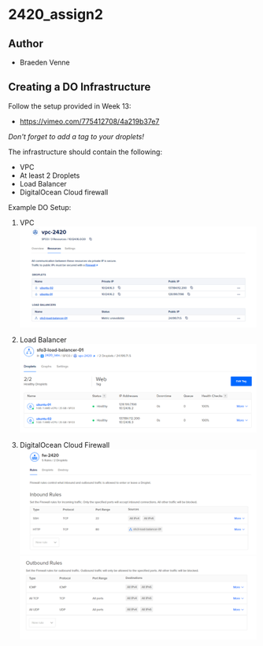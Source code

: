 # 2420_assign2

## Author
- Braeden Venne

## Creating a DO Infrastructure
Follow the setup provided in Week 13:
- https://vimeo.com/775412708/4a219b37e7

*Don't forget to add a tag to your droplets!*

The infrastructure should contain the following:
-  VPC
- At least 2 Droplets
- Load Balancer 
- DigitalOcean Cloud firewall

Example DO Setup:

1. VPC <br>
![Picture of vpc](images/vpc.PNG)

2. Load Balancer <br>
![Picture of load balancer](images/load-balancer.PNG)

3. DigitalOcean Cloud Firewall <br>
![Picture of DO firewall p1](images/firewall.PNG)
![Picture of DO firewall p2](images/firewall2.PNG)

